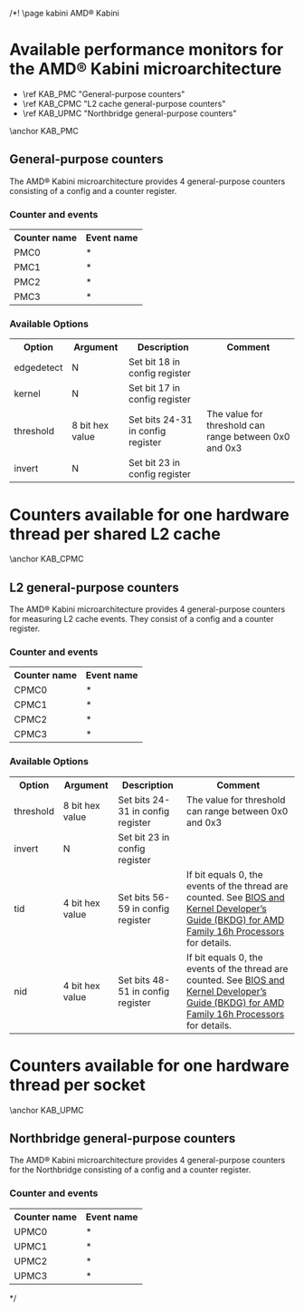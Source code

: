 /*! \page kabini AMD&reg; Kabini

<H1>Available performance monitors for the AMD&reg; Kabini microarchitecture</H1>
<UL>
<LI>\ref KAB_PMC "General-purpose counters"</LI>
<LI>\ref KAB_CPMC "L2 cache general-purpose counters"</LI>
<LI>\ref KAB_UPMC "Northbridge general-purpose counters"</LI>
</UL>


\anchor KAB_PMC
<H2>General-purpose counters</H2>
<P>The AMD&reg; Kabini microarchitecture provides 4 general-purpose counters consisting of a config and a counter register.</P>
<H3>Counter and events</H3>
<TABLE>
<TR>
  <TH>Counter name</TH>
  <TH>Event name</TH>
</TR>
<TR>
  <TD>PMC0</TD>
  <TD>*</TD>
</TR>
<TR>
  <TD>PMC1</TD>
  <TD>*</TD>
</TR>
<TR>
  <TD>PMC2</TD>
  <TD>*</TD>
</TR>
<TR>
  <TD>PMC3</TD>
  <TD>*</TD>
</TR>
</TABLE>
<H3>Available Options</H3>
<TABLE>
<TR>
  <TH>Option</TH>
  <TH>Argument</TH>
  <TH>Description</TH>
  <TH>Comment</TH>
</TR>
<TR>
  <TD>edgedetect</TD>
  <TD>N</TD>
  <TD>Set bit 18 in config register</TD>
  <TD></TD>
</TR>
<TR>
  <TD>kernel</TD>
  <TD>N</TD>
  <TD>Set bit 17 in config register</TD>
  <TD></TD>
</TR>
<TR>
  <TD>threshold</TD>
  <TD>8 bit hex value</TD>
  <TD>Set bits 24-31 in config register</TD>
  <TD>The value for threshold can range between 0x0 and 0x3</TD>
</TR>
<TR>
  <TD>invert</TD>
  <TD>N</TD>
  <TD>Set bit 23 in config register</TD>
  <TD></TD>
</TR>
</TABLE>


<H1>Counters available for one hardware thread per shared L2 cache</H1>
\anchor KAB_CPMC
<H2>L2 general-purpose counters</H2>
<P>The AMD&reg; Kabini microarchitecture provides 4 general-purpose counters for measuring L2 cache events. They consist of a config and a counter register.</P>
<H3>Counter and events</H3>
<TABLE>
<TR>
  <TH>Counter name</TH>
  <TH>Event name</TH>
</TR>
<TR>
  <TD>CPMC0</TD>
  <TD>*</TD>
</TR>
<TR>
  <TD>CPMC1</TD>
  <TD>*</TD>
</TR>
<TR>
  <TD>CPMC2</TD>
  <TD>*</TD>
</TR>
<TR>
  <TD>CPMC3</TD>
  <TD>*</TD>
</TR>
</TABLE>
<H3>Available Options</H3>
<TABLE>
<TR>
  <TH>Option</TH>
  <TH>Argument</TH>
  <TH>Description</TH>
  <TH>Comment</TH>
</TR>
<TR>
  <TD>threshold</TD>
  <TD>8 bit hex value</TD>
  <TD>Set bits 24-31 in config register</TD>
  <TD>The value for threshold can range between 0x0 and 0x3</TD>
</TR>
<TR>
  <TD>invert</TD>
  <TD>N</TD>
  <TD>Set bit 23 in config register</TD>
  <TD></TD>
</TR>
<TR>
  <TD>tid</TD>
  <TD>4 bit hex value</TD>
  <TD>Set bits 56-59 in config register</TD>
  <TD>If bit equals 0, the events of the thread are counted. See <A HREF="http://amd-dev.wpengine.netdna-cdn.com/wordpress/media/2012/10/48751_16h_bkdg.pdf">BIOS and Kernel Developer’s Guide (BKDG) for AMD Family 16h Processors</A> for details.</TD>
</TR>
<TR>
  <TD>nid</TD>
  <TD>4 bit hex value</TD>
  <TD>Set bits 48-51 in config register</TD>
  <TD>If bit equals 0, the events of the thread are counted. See <A HREF="http://amd-dev.wpengine.netdna-cdn.com/wordpress/media/2012/10/48751_16h_bkdg.pdf">BIOS and Kernel Developer’s Guide (BKDG) for AMD Family 16h Processors</A> for details.</TD>
</TR>
</TABLE>

<H1>Counters available for one hardware thread per socket</H1>
\anchor KAB_UPMC
<H2>Northbridge general-purpose counters</H2>
<P>The AMD&reg; Kabini microarchitecture provides 4 general-purpose counters for the Northbridge consisting of a config and a counter register.</P>
<H3>Counter and events</H3>
<TABLE>
<TR>
  <TH>Counter name</TH>
  <TH>Event name</TH>
</TR>
<TR>
  <TD>UPMC0</TD>
  <TD>*</TD>
</TR>
<TR>
  <TD>UPMC1</TD>
  <TD>*</TD>
</TR>
<TR>
  <TD>UPMC2</TD>
  <TD>*</TD>
</TR>
<TR>
  <TD>UPMC3</TD>
  <TD>*</TD>
</TR>
</TABLE>


*/
